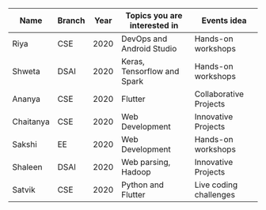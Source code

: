 
| Name| Branch | Year | Topics you are interested in | Events idea |
| ------------| ----------- | -------- |-------------------|----------------------|
| Riya | CSE | 2020 | DevOps and Android Studio | Hands-on workshops |
| Shweta | DSAI | 2020 | Keras, Tensorflow and Spark | Hands-on workshops |
| Ananya | CSE | 2020 | Flutter | Collaborative Projects |
| Chaitanya | CSE | 2020 | Web Development | Innovative Projects |
| Sakshi | EE | 2020 | Web Development | Hands-on workshops |
| Shaleen | DSAI | 2020 | Web parsing, Hadoop | Innovative Projects |
| Satvik | CSE | 2020 | Python and Flutter | Live coding challenges |

